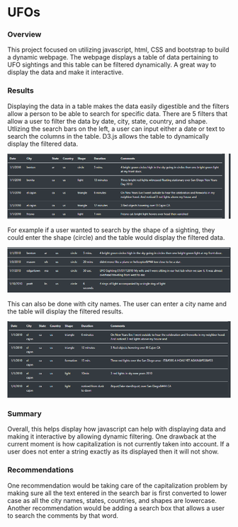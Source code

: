 # UFOs

### Overview

This project focused on utilizing javascript, html, CSS and bootstrap to build a dynamic webpage. The webpage displays a table of data pertaining to UFO sightings and this table can be filtered dynamically. A great way to display the data and make it interactive. 

### Results
Displaying the data in a table makes the data easily digestible and the filters allow a person to be able to search for specific data. There are 5 filters that allow a user to filter the data by date, city, state, country, and shape. Utlizing the search bars on the left, a user can input either a date or text to search the columns in the table. D3.js allows the table to dynamically display the filtered data. 

![Results](/static/images/1.PNG)

For example if a user wanted to search by the shape of a sighting, they could enter the shape (circle) and the table would display the filtered data. 

![Results](/static/images/2.PNG)

This can also be done with city names. The user can enter a city name and the table will display the filtered results. 


![Results](/static/images/3.PNG)


### Summary

Overall, this helps display how javascript can help with displaying data and making it interactive by allowing dynamic filtering. One drawback at the current moment is how capitalization is not currently taken into account. If a user does not enter a string exactly as its displayed then it will not show. 

### Recommendations
One recommendation would be taking care of the capitalization problem by making sure all the text entered in the search bar is first converted to lower case as all the city names, states, countries, and shapes are lowercase. Another recommendation would be adding a search box that allows a user to search the comments by that word. 
